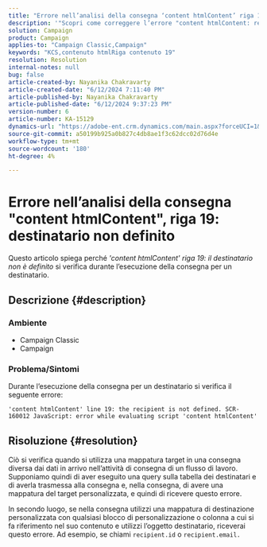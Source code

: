 ```yaml
---
title: "Errore nell’analisi della consegna ‘content htmlContent’ riga 19: destinatario non definito"
description: '"Scopri come correggere l’errore "content htmlContent: recipient not defined" durante l’esecuzione della consegna di un destinatario."'
solution: Campaign
product: Campaign
applies-to: "Campaign Classic,Campaign"
keywords: "KCS,contenuto htmlRiga contenuto 19"
resolution: Resolution
internal-notes: null
bug: false
article-created-by: Nayanika Chakravarty
article-created-date: "6/12/2024 7:11:40 PM"
article-published-by: Nayanika Chakravarty
article-published-date: "6/12/2024 9:37:23 PM"
version-number: 6
article-number: KA-15129
dynamics-url: "https://adobe-ent.crm.dynamics.com/main.aspx?forceUCI=1&pagetype=entityrecord&etn=knowledgearticle&id=103a9c92-ef28-ef11-840a-000d3a3764e0"
source-git-commit: a50199b925a0b827c4db8ae1f3c62dcc02d76d4e
workflow-type: tm+mt
source-wordcount: '180'
ht-degree: 4%

---
```


# Errore nell’analisi della consegna &quot;content htmlContent&quot;, riga 19: destinatario non definito


Questo articolo spiega perché *&#39;content htmlContent&#39; riga 19: il destinatario non è definito* si verifica durante l’esecuzione della consegna per un destinatario.

## Descrizione {#description}


### Ambiente

- Campaign Classic
- Campaign


### <b>Problema/Sintomi</b>

Durante l’esecuzione della consegna per un destinatario si verifica il seguente errore:

`'content htmlContent' line 19: the recipient is not defined. SCR-160012 JavaScript: error while evaluating script 'content htmlContent'`


## Risoluzione {#resolution}


Ciò si verifica quando si utilizza una mappatura target in una consegna diversa dai dati in arrivo nell’attività di consegna di un flusso di lavoro. Supponiamo quindi di aver eseguito una query sulla tabella dei destinatari e di averla trasmessa alla consegna e, nella consegna, di avere una mappatura del target personalizzata, e quindi di ricevere questo errore.

In secondo luogo, se nella consegna utilizzi una mappatura di destinazione personalizzata con qualsiasi blocco di personalizzazione o colonna a cui si fa riferimento nel suo contenuto e utilizzi l’oggetto destinatario, riceverai questo errore. Ad esempio, se chiami `recipient.id` o `recipient.email.`
